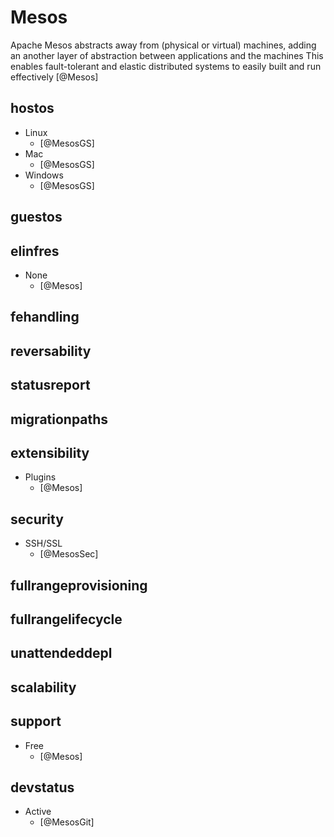 # Mesos
Apache Mesos abstracts away from (physical or virtual) machines, adding an another layer of abstraction between applications and the machines
This enables fault-tolerant and elastic distributed systems to easily built and run effectively [@Mesos]

## hostos
- Linux
    - [@MesosGS]
- Mac
    - [@MesosGS]
- Windows
    - [@MesosGS]

## guestos

## elinfres
- None
    - [@Mesos]

## fehandling

## reversability

## statusreport

## migrationpaths

## extensibility
- Plugins
    - [@Mesos]

## security
- SSH/SSL
    - [@MesosSec]

## fullrangeprovisioning

## fullrangelifecycle

## unattendeddepl

## scalability

## support
- Free
    - [@Mesos]

## devstatus
- Active
    - [@MesosGit]
